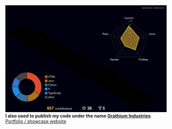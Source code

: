 <img src="./profile-3d-contrib/profile-night-rainbow.svg" />

<div>
  <b>I also used to publish my code under the name <a href="https://github.com/Grathium-Industries">Grathium Industries</a></b><br>
  <a href="https://hudson-newey.github.io/">Portfolio / showcase website</a><br>
</div>
